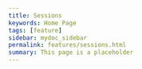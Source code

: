 ```yaml
---
title: Sessions
keywords: Home Page
tags: [feature]
sidebar: mydoc_sidebar
permalink: features/sessions.html
summary: This page is a placeholder  
---
```


